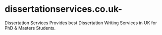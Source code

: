 # dissertationservices.co.uk-
Dissertation Services Provides best Dissertation Writing Services in UK for PhD &amp; Masters Students. 
